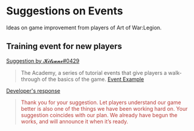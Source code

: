 # Suggestions on Events

Ideas on game improvement from players of Art of War:Legion.

## Training event for new players

[Suggestion by 𝓚𝓲𝓽𝓼𝓾𝓷𝓮#0429](https://discord.com/channels/658594298983350293/659077000027308104/927838231372894219)
> The Academy, a series of tutorial events that give players a walk-through
> of the basics of the game. [Event Example](events/the-academy-i)

[Developer's response](https://discord.com/channels/658594298983350293/754929508427104258/931147922559598633)
<blockquote style="color:#b93a35">
Thank you for your suggestion. Let players understand our game better is
also one of the things we have been working hard on. Your suggestion
coincides with our plan. We already have begun the works, and will announce
it when it’s ready.
</blockquote>
